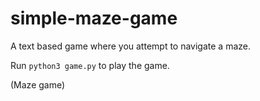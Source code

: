 # simple-maze-game

A text based game where you attempt to navigate a maze.

Run  `python3 game.py` to play the game.

(Maze game)